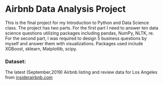 # Airbnb Data Analysis Project

This is the final project for my Introduction to Python and Data Science class. The project has two parts. For the first part I need to answer ten data science questions utilizing packages including pandas, NumPy, NLTK, re. For the second part, I was required to design 5 business questions by myself and answer them with visualizations. Packages used include XGBoost, sklearn, Matplotlib, scipy. 

### Dataset: 

The latest (September,2019) Airbnb listing and review data for Los Angeles from [insiderairbnb.com](http://insideairbnb.com/get-the-data.html)

